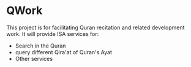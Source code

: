 # QWork
This project is for facilitating Quran recitation and related development work.
It will provide ISA services for:
- Search in the Quran
- query different Qira'at of Quran's Ayat
- Other services

